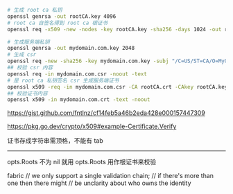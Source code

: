
```bash
# 生成 root ca 私钥
openssl genrsa -out rootCA.key 4096
# root ca 自签名得到 root ca 根证书
openssl req -x509 -new -nodes -key rootCA.key -sha256 -days 1024 -out rootCA.crt

# 生成服务端私钥
openssl genrsa -out mydomain.com.key 2048
# 生成 csr
openssl req -new -sha256 -key mydomain.com.key -subj "/C=US/ST=CA/O=MyOrg, Inc./CN=mydomain.com" -out mydomain.com.csr
## 校验 csr 内容
openssl req -in mydomain.com.csr -noout -text
# 是 root ca 私钥签名 csr 生成服务端证书
openssl x509 -req -in mydomain.com.csr -CA rootCA.crt -CAkey rootCA.key -CAcreateserial -out mydomain.com.crt -days 1024 -sha256
## 校验证书内容
openssl x509 -in mydomain.com.crt -text -noout
```

https://gist.github.com/fntlnz/cf14feb5a46b2eda428e000157447309

https://pkg.go.dev/crypto/x509#example-Certificate.Verify

证书存成字符串需顶格，不能有 tab

---

opts.Roots 不为 nil 就用 opts.Roots 用作根证书来校验

fabric 
	// we only support a single validation chain;
	// if there's more than one then there might
	// be unclarity about who owns the identity